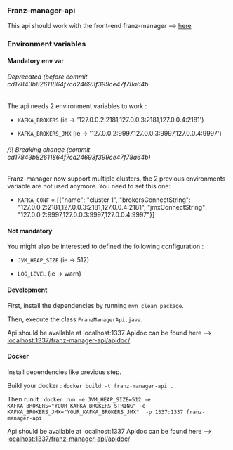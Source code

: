 ### Franz-manager-api

This api should work with the front-end franz-manager --> [here](https://github.com/GreenCom-Networks/Franz-manager)

### Environment variables


#### Mandatory env var

###### Deprecated (before commit cd17843b82611864f7cd24693f399ce47f78a64b

The api needs 2 environment variables to work :

* `KAFKA_BROKERS` (ie -> '127.0.0.2:2181,127.0.0.3:2181,127.0.0.4:2181')

* `KAFKA_BROKERS_JMX` (ie -> '127.0.0.2:9997,127.0.0.3:9997,127.0.0.4:9997')

###### /!\ Breaking change (commit cd17843b82611864f7cd24693f399ce47f78a64b)

Franz-manager now support multiple clusters, the 2 previous environments variable are not used anymore.
You need to set this one:

* `KAFKA_CONF` = \[{"name": "cluster 1", "brokersConnectString": "127.0.0.2:2181,127.0.0.3:2181,127.0.0.4:2181", "jmxConnectString": "127.0.0.2:9997,127.0.0.3:9997,127.0.0.4:9997"}]

#### Not mandatory

You might also be interested to defined the following configuration :

* `JVM_HEAP_SIZE` (ie -> 512)

* `LOG_LEVEL` (ie -> warn)

#### Development

First, install the dependencies by running `mvn clean package`.

Then, execute the class `FranzManagerApi.java`.

Api should be available at localhost:1337
Apidoc can be found here --> [localhost:1337/franz-manager-api/apidoc/](http://localhost:1337/franz-manager-api/apidoc/)

#### Docker

Install dependencies like previous step.

Build your docker : `docker build -t franz-manager-api .`

Then run it : `docker run -e JVM_HEAP_SIZE=512 -e KAFKA_BROKERS="YOUR_KAFKA_BROKERS_STRING" -e KAFKA_BROKERS_JMX="YOUR_KAFKA_BROKERS_JMX"  -p 1337:1337 franz-manager-api`

Api should be available at localhost:1337
Apidoc can be found here --> [localhost:1337/franz-manager-api/apidoc/](http://localhost:1337/franz-manager-api/apidoc/)
